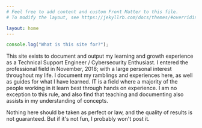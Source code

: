 ```yaml
---
# Feel free to add content and custom Front Matter to this file.
# To modify the layout, see https://jekyllrb.com/docs/themes/#overriding-theme-defaults

layout: home
---
```


```javascript
console.log("What is this site for?");
```
This site exists to document and output my learning and growth experience as a Technical Support Engineer / Cybersecurity Enthusiast. I entered the professional field in November, 2018; with a large personal interest throughout my life. I document my ramblings and experiences here, as well as guides for what I have learned. IT is a field where a majority of the people working in it learn best through hands on experience. I am no exception to this rule, and also find that teaching and documenting also assists in my understanding of concepts. 

Nothing here should be taken as perfect or law, and the quality of results is not guaranteed. But if it's not fun, I probably won't post it.